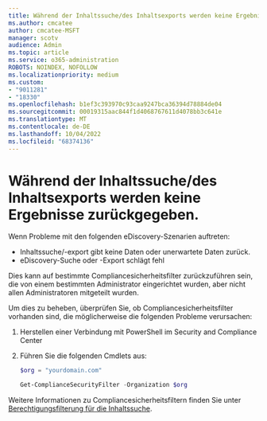 ```yaml
---
title: Während der Inhaltssuche/des Inhaltsexports werden keine Ergebnisse zurückgegeben.
ms.author: cmcatee
author: cmcatee-MSFT
manager: scotv
audience: Admin
ms.topic: article
ms.service: o365-administration
ROBOTS: NOINDEX, NOFOLLOW
ms.localizationpriority: medium
ms.custom:
- "9011281"
- "18330"
ms.openlocfilehash: b1ef3c393970c93caa9247bca36394d78884de04
ms.sourcegitcommit: 00019315aac844f1d4068767611d4078bb3c641e
ms.translationtype: MT
ms.contentlocale: de-DE
ms.lasthandoff: 10/04/2022
ms.locfileid: "68374136"
---
```

# <a name="no-results-returned-during-content-searchexport"></a>Während der Inhaltssuche/des Inhaltsexports werden keine Ergebnisse zurückgegeben.

Wenn Probleme mit den folgenden eDiscovery-Szenarien auftreten:

- Inhaltssuche/-export gibt keine Daten oder unerwartete Daten zurück.
- eDiscovery-Suche oder -Export schlägt fehl

Dies kann auf bestimmte Compliancesicherheitsfilter zurückzuführen sein, die von einem bestimmten Administrator eingerichtet wurden, aber nicht allen Administratoren mitgeteilt wurden.

Um dies zu beheben, überprüfen Sie, ob Compliancesicherheitsfilter vorhanden sind, die möglicherweise die folgenden Probleme verursachen:

1. Herstellen einer Verbindung mit PowerShell im Security and Compliance Center
2. Führen Sie die folgenden Cmdlets aus:

    ```PowerShell
    $org = "yourdomain.com"
    ```

    ```PowerShell
    Get-ComplianceSecurityFilter -Organization $org
    ```

Weitere Informationen zu Compliancesicherheitsfiltern finden Sie unter [Berechtigungsfilterung für die Inhaltssuche](https://docs.microsoft.com/microsoft-365/compliance/permissions-filtering-for-content-search).
